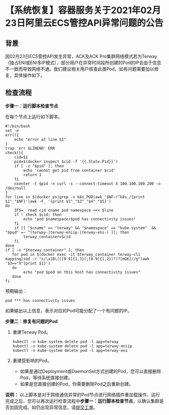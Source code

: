 # 【系统恢复】容器服务关于2021年02月23日阿里云ECS管控API异常问题的公告

## 背景

因02月23日ECS管控API发生异常，ACK及ACK Pro集群网络模式若为Terway（独占ENI或ENI多IP模式），部分用户在异常时间段所创建的Pod的IP会由于信息不一致而导致网络不通。我们建议相关用户核查此类Pod，如有问题需要加以修复，具体操作如下。

## 检查流程

**步骤一：运行脚本检查节点**

在每个节点上运行如下脚本。

```
#!/bin/bash
set -e
err(){
    echo "error at line $1"
}
trap 'err $LINENO' ERR
check(){
    cid=$1
    pid=$(docker inspect $cid -f '{{.State.Pid}}')
    if [ -z "$pid" ]; then
        echo 'cannot get pid from container $cid'
        return 1
    fi
    nsenter -t $pid -n curl -s --connect-timeout 4 100.100.100.200 -o /dev/null
}
for line in $(docker ps|grep -v k8s_POD|awk '$NF~/^k8s_/{print $1"_"$NF}'|awk -F_ '{print $1"_"$3"_"$4"_"$5}')
do
    IFS=_ read cid cname pod namespace <<< $line
    if ! check $cid; then
        echo "pod $namespace/$pod has connectivity issues"
    fi
    if [[ "$cname" == "terway" && "$namespace" == "kube-system"  && "$pod" =~ ^(terway-|terway-eniip-|terway-eni-) ]]; then
        terway_container=$cid
    fi
done
if [ -n "$terway_container" ]; then
   for pod in $(docker exec -it $terway_container terway-cli mapping|sed -r "s/\x1B\[([0-9]{1,3}(;[0-9]{1,2})?)?[mGK]//g"|awk '$3=="X"{print $1}')
   do
        echo "pod $pod on this host has connectivity issues"
   done
fi
```

预期输出：

```
pod *** has connectivity issues
```

如果输出以上信息，表示对应的Pod可能分配了一个有问题的IP。

**步骤二：修复有问题的Pod**

1.  重建Terway Pod。

    ```
    kubectl -n kube-system delete pod -l app=terway 
    kubectl -n kube-system delete pod -l app=terway-eniip
    kubectl -n kube-system delete pod -l app=terway-eni
    ```

2.  重建受影响的Pod。
    -   如果是通过Deployment或DaemonSet方式创建的Pod，您可以直接删除Pod，等待系统直接创建。
    -   如果是您直接创建的Pod，你需要删除Pod之后重新创建。

**说明：** 以上脚本是对于网络通信异常的Pod节点进行网络插件重加载操作，运行完成之后，您可以再次运行检查流程中**步骤一：运行脚本检查节点**，以确认集群是否加固完成。如仍出现异常信息，请[提交工单](https://workorder-intl.console.aliyun.com/console.htm)。

